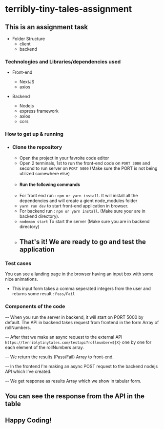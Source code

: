 # terribly-tiny-tales-assignment

## This is an assignment task

- Folder Structure
  - client
  - backend

### Technologies and Libraries/dependencies used

- Front-end

  - NextJS
  - axios

- Backend
  - Nodejs
  - express framework
  - axios
  - cors

### How to get up & running

- ### Clone the repository
  - Open the project in your favroite code editor
  - Open 2 terminals, 1st to run the front-end code on `PORT 3000` and second to run server on `PORT 5000` (Make sure the PORT is not being utilized somewhere else)
  - #### Run the following commands
  - For front end run : `npm or yarn install`. It will install all the dependencies and will create a gient node_modules folder
  - `yarn run dev` to start front-end application in browser.
  - For backend run : `npm or yarn install`. (Make sure your are in backend directory).
  - `nodemon start` To start the server (Make sure you are in backend directory)
  - ## That's it! We are ready to go and test the application

### Test cases

You can see a landing page in the browser having an input box with some nice animations.

- This input form takes a comma seperated integers from the user and returns some result : `Pass/Fail`

### Components of the code

-- When you run the server in backend, it will start on PORT 5000 by default. The API in backend takes request from frontend in the form Array of rollNumbers.

-- After that we make an async request to the external API `https://terriblytinytales.com/testapi?rollnumber=${X}` one by one for each element of the rollNumbers array.

-- We return the results (Pass/Fail) Array to front-end.

-- In the frontend I'm making an async POST request to the backend nodejs API which I've created.

-- We get response as results Array which we show in tabular form.

## You can see the response from the API in the table

## Happy Coding!
